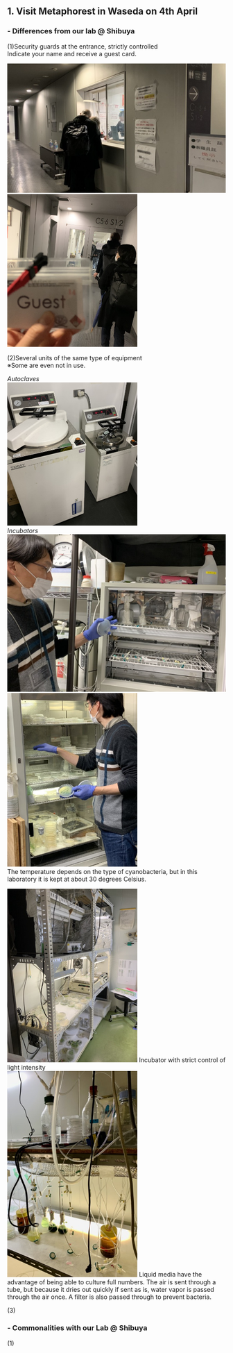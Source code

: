 ##  1. Visit Metaphorest in Waseda on 4th April<br>

### - Differences from our lab @ Shibuya<br>
(1)Security guards at the entrance, strictly controlled<br>
  Indicate your name and receive a guest card.<br>

<img alt="img" src="images/IMG_3623.jpeg">
<img width="300" alt="img" src="images/IMG_3624.jpeg">

(2)Several units of the same type of equipment<br>
  ※Some are even not in use.<br>

*Autoclaves*<br>
<img width="300" alt="img" src="images/IMG_3633.jpeg"><br>
*Incubators*<br>
<img alt="img" src="images/IMG_3635.jpeg">
<img width="300" alt="img" src="images/IMG_3647.jpeg"><br>
The temperature depends on the type of cyanobacteria, but in this laboratory it is kept at about 30 degrees Celsius.<br>

<img width="300" alt="img" src="images/IMG_3663.jpeg">
Incubator with strict control of light intensity<br>

<img width="300" alt="img" src="images/IMG_3657.jpeg">
Liquid media have the advantage of being able to culture full numbers.
The air is sent through a tube, but because it dries out quickly if sent as is, water vapor is passed through the air once. A filter is also passed through to prevent bacteria.

(3)



### - Commonalities with our Lab @ Shibuya<br>
(1)